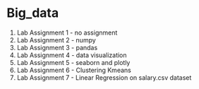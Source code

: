 # Big_data
1. Lab Assignment 1 - no assignment
2. Lab Assignment 2 - numpy
3. Lab Assignment 3 - pandas
4. Lab Assignment 4 - data visualization
5. Lab Assignment 5 - seaborn and plotly
6. Lab Assignment 6 - Clustering Kmeans
7. Lab Assignment 7 - Linear Regression on salary.csv dataset
